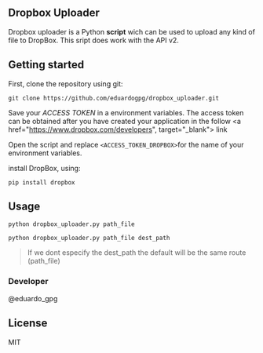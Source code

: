 ## Dropbox Uploader

Dropbox uploader is a Python __script__ wich can be used to upload any kind of file to DropBox.
This sript does work with the API v2.

## Getting started

First, clone the repository using git:

```
git clone https://github.com/eduardogpg/dropbox_uploader.git
```

Save your _ACCESS TOKEN_ in a environment variables. The access token can be obtained after you have created your application in the follow <a href="https://www.dropbox.com/developers", target="_blank"> link </a>

Open the script and replace ```<ACCESS_TOKEN_DROPBOX>```for the name of your environment variables.

install DropBox, using:

```
pip install dropbox
```

## Usage

```
python dropbox_uploader.py path_file
```

```
python dropbox_uploader.py path_file dest_path
```

> If we dont especify the dest_path the default will be the same route (path_file)

### Developer
@eduardo_gpg

License
----

MIT
